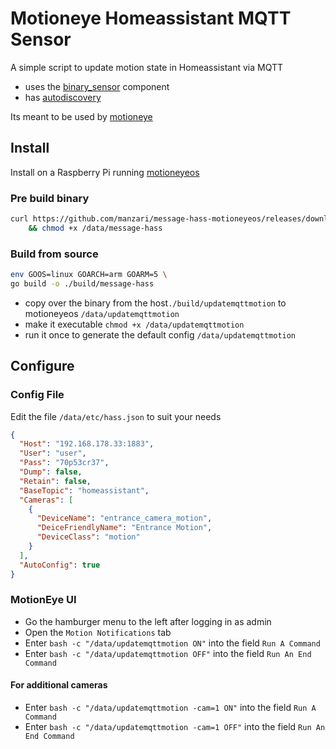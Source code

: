 # Motioneye Homeassistant MQTT Sensor
A simple script to update motion state in Homeassistant via MQTT
- uses the [binary_sensor](https://www.home-assistant.io/integrations/binary_sensor.mqtt/) component
- has [autodiscovery](https://www.home-assistant.io/docs/mqtt/discovery/)

Its meant to be used by [motioneye](https://github.com/ccrisan/motioneye) 

## Install
Install on a Raspberry Pi running [motioneyeos](https://github.com/ccrisan/motioneyeos)
### Pre build binary
```bash
curl https://github.com/manzari/message-hass-motioneyeos/releases/download/latest/message-hass --output /data/message-hass \
    && chmod +x /data/message-hass
```

### Build from source
```bash
env GOOS=linux GOARCH=arm GOARM=5 \
go build -o ./build/message-hass
```
- copy over the binary from the host`./build/updatemqttmotion` to motioneyeos `/data/updatemqttmotion`
- make it executable `chmod +x /data/updatemqttmotion`
- run it once to generate the default config `/data/updatemqttmotion`

## Configure
### Config File
Edit the file `/data/etc/hass.json` to suit your needs
```json
{
  "Host": "192.168.178.33:1883",
  "User": "user",
  "Pass": "70p53cr37",
  "Dump": false,
  "Retain": false,
  "BaseTopic": "homeassistant",
  "Cameras": [
    {
      "DeviceName": "entrance_camera_motion",
      "DeiceFriendlyName": "Entrance Motion",
      "DeviceClass": "motion"
    }
  ],
  "AutoConfig": true
}
```
### MotionEye UI
- Go the hamburger menu to the left after logging in as admin
- Open the `Motion Notifications` tab
- Enter `bash -c "/data/updatemqttmotion ON"` into the field `Run A Command`
- Enter `bash -c "/data/updatemqttmotion OFF"` into the field `Run An End Command`

#### For additional cameras
- Enter `bash -c "/data/updatemqttmotion -cam=1 ON"` into the field `Run A Command`
- Enter `bash -c "/data/updatemqttmotion -cam=1 OFF"` into the field `Run An End Command`

